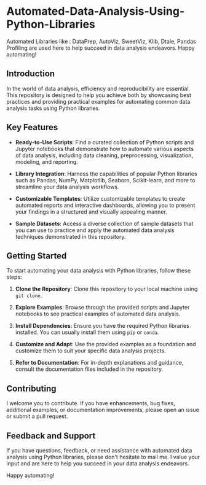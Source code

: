 # Automated-Data-Analysis-Using-Python-Libraries

Automated Libraries like : DataPrep, AutoViz, SweetViz, Klib, Dtale, Pandas Profiling are used here to help succeed in data analysis endeavors.  Happy automating!
## Introduction
In the world of data analysis, efficiency and reproducibility are essential. This repository is designed to help you achieve both by showcasing best practices and providing practical examples for automating common data analysis tasks using Python libraries.

## Key Features

- **Ready-to-Use Scripts**: Find a curated collection of Python scripts and Jupyter notebooks that demonstrate how to automate various aspects of data analysis, including data cleaning, preprocessing, visualization, modeling, and reporting.

- **Library Integration**: Harness the capabilities of popular Python libraries such as Pandas, NumPy, Matplotlib, Seaborn, Scikit-learn, and more to streamline your data analysis workflows.

- **Customizable Templates**: Utilize customizable templates to create automated reports and interactive dashboards, allowing you to present your findings in a structured and visually appealing manner.

- **Sample Datasets**: Access a diverse collection of sample datasets that you can use to practice and apply the automated data analysis techniques demonstrated in this repository.

## Getting Started
To start automating your data analysis with Python libraries, follow these steps:

1. **Clone the Repository**: Clone this repository to your local machine using `git clone`.

2. **Explore Examples**: Browse through the provided scripts and Jupyter notebooks to see practical examples of automated data analysis.

3. **Install Dependencies**: Ensure you have the required Python libraries installed. You can usually install them using `pip` or `conda`.

4. **Customize and Adapt**: Use the provided examples as a foundation and customize them to suit your specific data analysis projects.

5. **Refer to Documentation**: For in-depth explanations and guidance, consult the documentation files included in the repository.


## Contributing

I welcome you to contribute. If you have enhancements, bug fixes, additional examples, or documentation improvements, please open an issue or submit a pull request.

## Feedback and Support

If you have questions, feedback, or need assistance with automated data analysis using Python libraries, please don't hesitate to mail me. I value your input and are here to help you succeed in your data analysis endeavors.

Happy automating!
